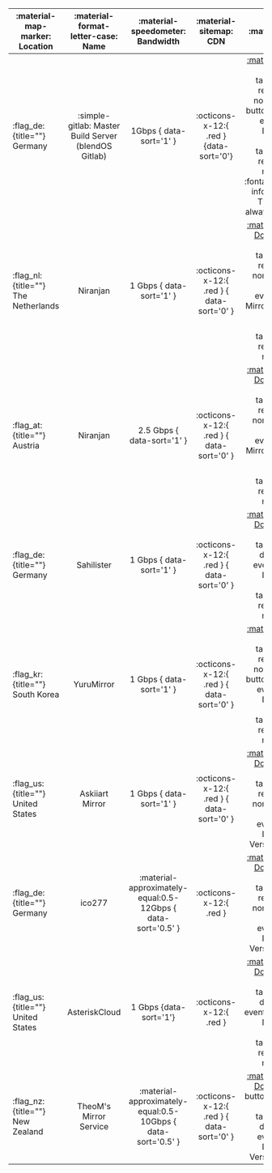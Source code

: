 
| :material-map-marker: Location          |  :material-format-letter-case: Name  |               :material-speedometer: Bandwidth               |             :material-sitemap: CDN              |                                                                                            :material-link: URL                                                                                            |
| --------------------------------------- | :----------------------------------: | :----------------------------------------------------------: | :---------------------------------------------: | :-------------------------------------------------------------------------------------------------------------------------------------------------------------------------------------------------------: |
| :flag_de:{title=""} Germany       | :simple-gitlab: Master Build Server (blendOS Gitlab) |                           1Gbps { data-sort='1' }                            |     :octicons-x-12:{ .red } {data-sort='0'}     |            [:material-download: Download](https://git.blendos.co/api/v4/projects/32/jobs/artifacts/main/raw/blendOS.iso?job=build-job){ target="_blank" rel="noopener noreferrer" .md-button data-umami-event="Gitlab Download" } <br><span id="firstCharacters" class="noJs mt-1"></span> <noscript>[`Version`](https://git.blendos.co/blendos/image-builder/-/commits/main){ target="_blank" rel="noopener noreferrer" }</noscript> <br><span class="info">:fontawesome-solid-info:{ title="Info" } This mirror will always be up to date.<small></small></span>            |
| :flag_nl:{title=""} The Netherlands | Niranjan | 1 Gbps { data-sort='1' } | :octicons-x-12:{ .red } { data-sort='0' } | [:material-download: Download](https://nl.blendos.niranjan.co/blendOS.iso){ .md-button target="_blank" rel="noopener noreferrer" data-umami-event="Niranjan Mirror NL Download" }<br><span class="noJs mt-1" id="niranjan-nl"></span> <noscript>[`Version`](https://nl.blendos.niranjan.co/version){ target="_blank" rel="noopener noreferrer" }</noscript> |
| :flag_at:{title=""} Austria | Niranjan | 2.5 Gbps { data-sort='1' } | :octicons-x-12:{ .red } { data-sort='0' } | [:material-download: Download](https://at.blendos.niranjan.co/blendOS.iso){ .md-button target="_blank" rel="noopener noreferrer" data-umami-event="Niranjan Mirror AT Download" }<br><span class="noJs mt-1" id="niranjan-at"></span> <noscript>[`Version`](https://at.blendos.niranjan.co/version){ target="_blank" rel="noopener noreferrer" }</noscript> |
| :flag_de:{title=""} Germany             |              Sahilister              |                   1 Gbps { data-sort='1' }                    |    :octicons-x-12:{ .red } { data-sort='0' }    |               [:material-download: Download](https://mirrors.de.sahilister.net/blendos/blendOS.iso){ .md-button target="_blank" data-umami-event="Sahilister Download" }<br><span class="noJs mt-1" id="sahilister"></span> <noscript>[`Version`](https://mirrors.de.sahilister.net/blendos/version){ target="_blank" rel="noopener noreferrer" }</noscript>               |
| :flag_kr:{title=""} South Korea         |              YuruMirror              |                   1 Gbps { data-sort='1' }                    |    :octicons-x-12:{ .red } { data-sort='0' }    |  [:material-download: Download](https://mirror.funami.tech/blendos/blendOS.iso){ target="_blank" rel="noopener noreferrer" .md-button data-umami-event="Funami Download" } <br><span class="noJs mt-1" id="yuru"></span> <noscript>[`Version`](https://mirror.funami.tech/blendos/version){ target="_blank" rel="noopener noreferrer" }</noscript>   |
| :flag_us:{title=""} United States | Askiiart Mirror | 1 Gbps { data-sort='1' } | :octicons-x-12:{ .red } { data-sort='0' } | [:material-download: Download](https://mirror.askiiart.net/blendos/iso/blendOS.iso){ .md-button target="_blank" rel="noopener noreferrer" data-umami-event="Askiiart Download" }<br>Version: :x:{title=""} |
| :flag_de:{title=""} Germany             |                ico277                | :material-approximately-equal:0.5-12Gbps { data-sort='0.5' } |             :octicons-x-12:{ .red }             |      [:material-download: Download](https://mirror.ico277.xyz/blendos/testing/blendos-20240310-x8664.iso){ .md-button target="_blank" rel="noopener noreferrer" data-umami-event="ico277 Download" } <br>Version: :x:{title=""}     |
| :flag_us:{title=""} United States              |            AsteriskCloud             |                  1 Gbps {data-sort='1'}                   |             :octicons-x-12:{ .red }             |               [:material-download: Download](https://blend.asterisk.lol/dvd/v4/blendOS.iso){ .md-button target="_blank" data-umami-event="AsteriskCloud Download" }<br><span class="noJs mt-1" id="asterisk"></span> <noscript>[`Version`](https://blend.asterisk.lol/dvd/v4/version){ target="_blank" rel="noopener noreferrer" }</noscript>                |
| :flag_nz:{title=""} New Zealand         |        TheoM's Mirror Service        | :material-approximately-equal:0.5-10Gbps { data-sort='0.5' } |    :octicons-x-12:{ .red } { data-sort='0' }    |    [:material-download: Download](https://blendos.mirrors.theom.nz/isos/testing/blendos-20240310-x8664.iso){ .md-button rel="noopener noreferrer" target="_blank" data-umami-event="TheoM Download" }  <br>Version: :x:{title=""}     |



<script>
var xhr = new XMLHttpRequest();
var fileUrl = 'https://git.blendos.co/api/v4/projects/32/jobs/artifacts/main/raw/version?job=build-job';
xhr.open('GET', fileUrl, true);
xhr.onreadystatechange = function() {
  if (xhr.readyState === XMLHttpRequest.DONE) {
    if (xhr.status >= 200 && xhr.status < 300) {
      var fileContent = xhr.responseText;
      var numCharacters = 8; // Change this number as needed
      var firstCharacters = fileContent.slice(0, numCharacters);
      document.getElementById('firstCharacters').innerHTML = "Version: <a href='https://git.blendos.co/blendOS/image-builder/-/commit/" + fileContent +  "' target='_blank' rel='noopener noreferrer'><code>" + firstCharacters + "</code></a>";
    } else {
      console.error('Failed to load file:', xhr.statusText);
    }
  }
};
xhr.onerror = function() {
  console.error('Network error occurred');
};
xhr.send();

var xhr3 = new XMLHttpRequest();
var fileUrl3 = 'https://mirrors.de.sahilister.net/blendos/version';
xhr3.open('GET', fileUrl3, true);
xhr3.onreadystatechange = function() {
  if (xhr3.readyState === XMLHttpRequest.DONE) {
    if (xhr3.status >= 200 && xhr3.status < 300) {
      var fileContent3 = xhr3.responseText;
      var numCharacters3 = 8; // Change this number as needed
      var firstCharacters3 = fileContent3.slice(0, numCharacters3);
      document.getElementById('sahilister').innerHTML = "Version: <a href='https://mirrors.de.sahilister.net/blendos/version' target='_blank' rel='noopener noreferrer'><code>" + firstCharacters3 + "</code></a>";
    } else {
      console.error('Failed to load file:', xhr3.statusText);
    }
  }
};
xhr3.onerror = function() {
  console.error('Network error occurred');
};
xhr3.send();

var xhr4 = new XMLHttpRequest();
var fileUrl4 = 'https://mirror.funami.tech/blendos/version';
xhr4.open('GET', fileUrl4, true);
xhr4.onreadystatechange = function() {
  if (xhr4.readyState === XMLHttpRequest.DONE) {
    if (xhr4.status >= 200 && xhr4.status < 300) {
      var fileContent4 = xhr4.responseText;
      var numCharacters4 = 8; // Change this number as needed
      var firstCharacters4 = fileContent4.slice(0, numCharacters4);
      document.getElementById('yuru').innerHTML = "Version: <a href='https://mirror.funami.tech/blendos/version' target='_blank' rel='noopener noreferrer'><code>" + firstCharacters4 + "</code></a>";
    } else {
      console.error('Failed to load file:', xhr4.statusText);
    }
  }
};
xhr4.onerror = function() {
  console.error('Network error occurred');
};
xhr4.send();

var xhr5 = new XMLHttpRequest();
var fileUrl5 = 'https://blend.asterisk.lol/dvd/v4/version';
xhr5.open('GET', fileUrl5, true);
xhr5.onreadystatechange = function() {
  if (xhr5.readyState === XMLHttpRequest.DONE) {
    if (xhr5.status >= 200 && xhr5.status < 300) {
      var fileContent5 = xhr5.responseText;
      var numCharacters5 = 8; // Change this number as needed
      var firstCharacters5 = fileContent5.slice(0, numCharacters5);
      document.getElementById('asterisk').innerHTML = "Version: <a href='https://blend.asterisk.lol/dvd/v4/version' target='_blank' rel='noopener noreferrer'><code>" + firstCharacters5 + "</code></a>";
    } else {
      console.error('Failed to load file:', xhr5.statusText);
    }
  }
};
xhr5.onerror = function() {
  console.error('Network error occurred');
};
xhr5.send();

var xhr6 = new XMLHttpRequest();
var fileUrl6 = 'https://nl.blendos.niranjan.co/version';
xhr6.open('GET', fileUrl6, true);
xhr6.onreadystatechange = function() {
  if (xhr6.readyState === XMLHttpRequest.DONE) {
    if (xhr6.status >= 200 && xhr6.status < 300) {
      var fileContent6 = xhr6.responseText;
      var numCharacters6 = 8; // Change this number as needed
      var firstCharacters6 = fileContent6.slice(0, numCharacters6);
      document.getElementById('niranjan-nl').innerHTML = "Version: <a href='https://nl.blendos.niranjan.co/version' target='_blank' rel='noopener noreferrer'><code>" + firstCharacters6 + "</code></a>";
    } else {
      console.error('Failed to load file:', xhr6.statusText);
    }
  }
};
xhr6.onerror = function() {
  console.error('Network error occurred');
};
xhr6.send();

var xhr7 = new XMLHttpRequest();
var fileUrl7 = 'https://at.blendos.niranjan.co/version';
xhr7.open('GET', fileUrl7, true);
xhr7.onreadystatechange = function() {
  if (xhr7.readyState === XMLHttpRequest.DONE) {
    if (xhr7.status >= 200 && xhr7.status < 300) {
      var fileContent7 = xhr7.responseText;
      var numCharacters7 = 8; // Change this number as needed
      var firstCharacters7 = fileContent7.slice(0, numCharacters7);
      document.getElementById('niranjan-at').innerHTML = "Version: <a href='https://at.blendos.niranjan.co/version' target='_blank' rel='noopener noreferrer'><code>" + firstCharacters7 + "</code></a>";
    } else {
      console.error('Failed to load file:', xhr7.statusText);
    }
  }
};
xhr7.onerror = function() {
  console.error('Network error occurred');
};
xhr7.send();
</script>

<script>
    var styleSheet = document.createElement("style")
    styleSheet.innerText = '.noJs { display: revert !important }'
    document.head.appendChild(styleSheet)
</script>
